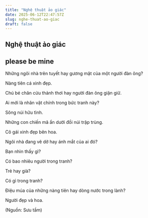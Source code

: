 ```yaml
---
title: "Nghệ thuật ảo giác"
date: 2025-06-12T22:47:57Z
slug: nghe-thuat-ao-giac
draft: false
---
```


## Nghệ thuật ảo giác

## please be mine

Những ngôi nhà trên tuyết hay gương mặt của một người đàn ông?
 
 
Nàng tiên cá xinh đẹp.
 
 
Chú bé chăn cừu thảnh thơi hay người đàn ông giận giữ.
 
 
Ai mới là nhân vật chính trong bức tranh này?
 
 
Sông núi hữu tình.
 
 
Những con chiến mã ẩn dưới đồi núi trập trùng.
 
 
Cô gái xinh đẹp bên hoa.
 
 
Ngôi nhà đang vẽ dở hay ánh mắt của ai đó?
 
 
Bạn nhìn thấy gì?
 
 
Có bao nhiêu người trong tranh?
 
 
Trẻ hay già?
 
 
Có gì trong tranh?
 
 
Điệu múa của những nàng tiên hay dòng nước trong lành?
 
 
Người đẹp và hoa.
 
(Nguồn: Sưu tầm)